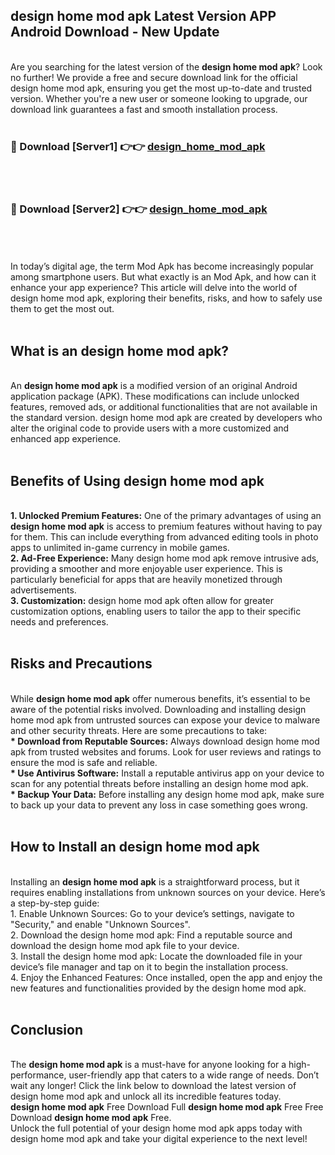 ## design home mod apk Latest Version APP Android Download - New Update
<br>
Are you searching for the latest version of the <strong>design home mod apk</strong>? Look no further! We provide a free and secure download link for the official design home mod apk, ensuring you get the most up-to-date and trusted version. Whether you're a new user or someone looking to upgrade, our download link guarantees a fast and smooth installation process.
<br>
<br>
<h3>🔴 Download [Server1] 👉👉 <a href="https://modyolo.store/design+home+mod+apk">design_home_mod_apk</a></h3><br>
<br>
<h3>🔴 Download [Server2] 👉👉 <a href="https://modyolo.store/design+home+mod+apk">design_home_mod_apk</a></h3><br>
<br>
<br>
In today’s digital age, the term Mod Apk has become increasingly popular among smartphone users. But what exactly is an Mod Apk, and how can it enhance your app experience? This article will delve into the world of design home mod apk, exploring their benefits, risks, and how to safely use them to get the most out.
<br>
<br>
<h2>What is an design home mod apk?</h2>
<br>
An <strong>design home mod apk</strong> is a modified version of an original Android application package (APK). These modifications can include unlocked features, removed ads, or additional functionalities that are not available in the standard version. design home mod apk are created by developers who alter the original code to provide users with a more customized and enhanced app experience.
<br>
<br>
<h2>Benefits of Using design home mod apk</h2>
<br>
<strong> 1. Unlocked Premium Features:</strong> One of the primary advantages of using an <strong>design home mod apk</strong> is access to premium features without having to pay for them. This can include everything from advanced editing tools in photo apps to unlimited in-game currency in mobile games.
<br>
<strong> 2. Ad-Free Experience:</strong> Many design home mod apk remove intrusive ads, providing a smoother and more enjoyable user experience. This is particularly beneficial for apps that are heavily monetized through advertisements.
<br>
<strong> 3. Customization:</strong> design home mod apk often allow for greater customization options, enabling users to tailor the app to their specific needs and preferences.
<br>
<br>
<h2>Risks and Precautions</h2>
<br>
While <strong>design home mod apk</strong> offer numerous benefits, it’s essential to be aware of the potential risks involved. Downloading and installing design home mod apk from untrusted sources can expose your device to malware and other security threats. Here are some precautions to take:
<br>
<strong> * Download from Reputable Sources:</strong> Always download design home mod apk from trusted websites and forums. Look for user reviews and ratings to ensure the mod is safe and reliable.
<br>
<strong> * Use Antivirus Software:</strong> Install a reputable antivirus app on your device to scan for any potential threats before installing an design home mod apk.
<br>
<strong> * Backup Your Data:</strong> Before installing any design home mod apk, make sure to back up your data to prevent any loss in case something goes wrong.
<br>
<br>
<h2>How to Install an design home mod apk</h2>
<br>
Installing an <strong>design home mod apk</strong> is a straightforward process, but it requires enabling installations from unknown sources on your device. Here’s a step-by-step guide:
<br>
 1. Enable Unknown Sources: Go to your device’s settings, navigate to "Security," and enable "Unknown Sources".
<br>
 2. Download the design home mod apk: Find a reputable source and download the design home mod apk file to your device.
<br>
 3. Install the design home mod apk: Locate the downloaded file in your device’s file manager and tap on it to begin the installation process.
<br>
 4. Enjoy the Enhanced Features: Once installed, open the app and enjoy the new features and functionalities provided by the design home mod apk.
<br>
<br>
<h2><strong>Conclusion</strong></h2>
<br>
The <strong>design home mod apk</strong> is a must-have for anyone looking for a high-performance, user-friendly app that caters to a wide range of needs. Don’t wait any longer! Click the link below to download the latest version of design home mod apk and unlock all its incredible features today.
<br>
<strong>design home mod apk</strong> Free Download Full <strong>design home mod apk</strong> Free Free Download <strong>design home mod apk</strong> Free.
<br>
Unlock the full potential of your design home mod apk apps today with design home mod apk and take your digital experience to the next level!